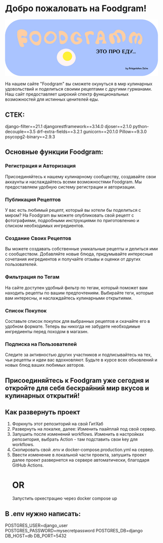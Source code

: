 # Добро пожаловать на Foodgram!
![](https://github.com/zalimpshigotizhev/foodgram-project-react/blob/master/pic/1-100.jpg)

На нашем сайте "Foodgram" вы сможете окунуться в мир кулинарных удовольствий и поделиться своими рецептами с другими гурманами. Наш сайт предоставляет широкий спектр функциональных возможностей для истинных ценителей еды.

## СТЕК:
django-filter==21.1
djangorestframework==3.14.0
djoser==2.1.0
python-decouple==3.5
drf-extra-fields==3.2.1
gunicorn==20.1.0
Pillow==9.3.0
psycopg2-binary==2.9.3

## Основные функции Foodgram:

### Регистрация и Авторизация

Присоединяйтесь к нашему кулинарному сообществу, создавайте свои аккаунты и наслаждайтесь всеми возможностями Foodgram. Мы предоставляем удобную систему регистрации и авторизации.

### Публикация Рецептов

У вас есть любимый рецепт, который вы хотели бы поделиться с миром? На Foodgram вы можете опубликовать свой рецепт с фотографиями, подробными инструкциями по приготовлению и списком необходимых ингредиентов.

### Создание Своих Рецептов

Вы можете создавать собственные уникальные рецепты и делиться ими с сообществом. Добавляйте новые блюда, придумывайте интересные сочетания ингредиентов и получайте отзывы и оценки от других пользователей.

### Фильтрация по Тегам

На сайте доступен удобный фильтр по тегам, который поможет вам находить рецепты по вашим предпочтениям. Выбирайте теги, которые вам интересны, и наслаждайтесь кулинарными открытиями.

### Список Покупок

Составьте список покупок для выбранных рецептов и скачайте его в удобном формате. Теперь вы никогда не забудете необходимые ингредиенты перед походом в магазин.

### Подписка на Пользователей

Следите за активностью других участников и подписывайтесь на тех, чьи рецепты и идеи вас вдохновляют. Будьте в курсе всех обновлений и новых блюд ваших любимых авторов.

## Присоединяйтесь к Foodgram уже сегодня и откройте для себя бескрайний мир вкусов и кулинарных открытий!


## Как развернуть проект
1) Форкнуть этот репозиторий на свой ГитХаб
2) Развернуть на локалке, далее:
  Изменить паайплай под свой сервер.
3) Запушить после изменений workflows. Изменить в настройках репозитория, выбрать Action - там подставить свои key для workflows.
4) Скопировать свой .env и docker-compose.production.yml на сервер.
5) Ввести изменение в локальной части проекта, запушить проект далее проект развернется на сервере автоматически, благодаря GitHub Actions.
   # OR
   Запустить оркестрацию через docker compose up

## В .env нужно написать:
POSTGRES_USER=django_user
POSTGRES_PASSWORD=mysecretpassword
POSTGRES_DB=django
DB_HOST=db
DB_PORT=5432


